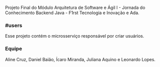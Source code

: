 Projeto Final do Módulo Arquitetura de Software e Ágil I - Jornada do Conhecimento Backend Java - F1rst Tecnologia e Inovação e Ada.

### #users
Esse projeto contém o microsserviço responsável por criar usuários. 

### Equipe
Aline Cruz, Daniel Baião, Ícaro Miranda, Juliana Aquino e Leonardo Lopes.
